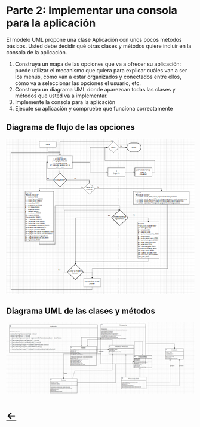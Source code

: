 # Parte 2: Implementar una consola para la aplicación

El modelo UML propone una clase Aplicación con unos pocos métodos básicos. Usted debe decidir qué otras 
clases y métodos quiere incluir en la consola de la aplicación. 
1. Construya un mapa de las opciones que va a ofrecer su aplicación: puede utilizar el mecanismo que quiera 
para explicar cuáles van a ser los menús, cómo van a estar organizados y conectados entre ellos, cómo va 
a seleccionar las opciones el usuario, etc.
2. Construya un diagrama UML donde aparezcan todas las clases y métodos que usted va a implementar.
3. Implemente la consola para la aplicación
4. Ejecute su aplicación y compruebe que funciona correctamente


## Diagrama de flujo de las opciones

![DIAGRAMA](diagrama_de_flujo.png)

## Diagrama UML de las clases y métodos

![UML](UML.jpg)

# [&#8592;](../README.md)
